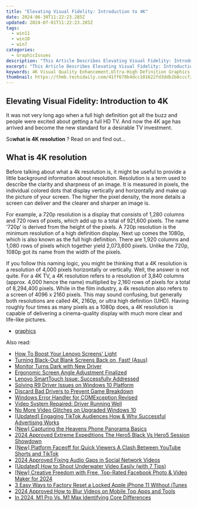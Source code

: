 ```yaml
---
title: "Elevating Visual Fidelity: Introduction to 4K"
date: 2024-06-30T11:22:23.285Z
updated: 2024-07-01T11:22:23.285Z
tags:
  - win11
  - win10
  - win7
categories:
  - GraphicIssues
description: "This Article Describes Elevating Visual Fidelity: Introduction to 4K"
excerpt: "This Article Describes Elevating Visual Fidelity: Introduction to 4K"
keywords: 4K Visual Quality Enhancement,Ultra-High Definition Graphics in Gaming,Introduction to 4K Display Technology,Improving Image Clarity with 4K Resolution,Mastering High-Resolution Video Playback,The Benefits of 4K UHD Screen for Creatives,Transitioning to the Future
thumbnail: https://thmb.techidaily.com/41ff678b4dcc101622fd3ddb2b8cccf21c75e6fdbac012d53d8a0b29b1503958.jpg
---
```


## Elevating Visual Fidelity: Introduction to 4K

 It was not very long ago when a full high definition got all the buzz and people were excited about getting a full HD TV. And now the 4K age has arrived and become the new standard for a desirable TV investment.

 So**what is 4K resolution** ? Read on and find out…

## What is 4K resolution

 Before talking about what a 4k resolution is, it might be useful to provide a little background information about resolution. Resolution is a term used to describe the clarity and sharpness of an image. It is measured in pixels, the individual colored dots that display vertically and horizontally and make up the picture of your screen. The higher the pixel density, the more details a screen can deliver and the clearer and sharper an image is.

 For example, a 720p resolution is a display that consists of 1,280 columns and 720 rows of pixels, which add up to a total of 921,600 pixels. The name ‘720p’ is derived from the height of the pixels. A 720p resolution is the minimum resolution of a high definition display. Next up comes the 1080p, which is also known as the full high definition. There are 1,920 columns and 1,080 rows of pixels which together yield 2,073,600 pixels. Unlike the 720p, 1080p got its name from the width of the pixels.

 If you follow this naming logic, you might be thinking that a 4K resolution is a resolution of 4,000 pixels horizontally or vertically. Well, the answer is not quite. For a 4K TV, a 4K resolution refers to a resolution of 3,840 columns (approx. 4,000 hence the name) multiplied by 2,160 rows of pixels for a total of 8,294,400 pixels. While in the film industry, a 4k resolution also refers to a screen of 4096 x 2160 pixels. This may sound confusing, but generally both resolutions are called 4K, 2160p, or ultra high definition (UHD). Having roughly four times as many pixels as a 1080p does, a 4K resolution is capable of delivering a cinema-quality display with much more clear and life-like pictures.

* [graphics](https://tools.techidaily.com/drivereasy/download/)

<ins class="adsbygoogle"
     style="display:block"
     data-ad-format="autorelaxed"
     data-ad-client="ca-pub-7571918770474297"
     data-ad-slot="1223367746"></ins>



<ins class="adsbygoogle"
     style="display:block"
     data-ad-client="ca-pub-7571918770474297"
     data-ad-slot="8358498916"
     data-ad-format="auto"
     data-full-width-responsive="true"></ins>

<span class="atpl-alsoreadstyle">Also read:</span>
<div><ul>
<li><a href="https://graphic-issues.techidaily.com/how-to-boost-your-lenovo-screens-light/"><u>How To Boost Your Lenovo Screens' Light</u></a></li>
<li><a href="https://graphic-issues.techidaily.com/turning-black-out-blank-screens-back-on-fast-asus/"><u>Turning Black-Out Blank Screens Back on, Fast! (Asus)</u></a></li>
<li><a href="https://graphic-issues.techidaily.com/monitor-turns-dark-with-new-driver/"><u>Monitor Turns Dark with New Driver</u></a></li>
<li><a href="https://graphic-issues.techidaily.com/ergonomic-screen-angle-adjustment-finalized/"><u>Ergonomic Screen Angle Adjustment Finalized</u></a></li>
<li><a href="https://graphic-issues.techidaily.com/lenovo-smarttouch-issue-successfully-addressed/"><u>Lenovo SmartTouch Issue: Successfully Addressed</u></a></li>
<li><a href="https://graphic-issues.techidaily.com/solving-r9-driver-issues-on-windows-10-platform/"><u>Solving R9 Driver Issues on Windows 10 Platform</u></a></li>
<li><a href="https://graphic-issues.techidaily.com/discard-bad-drivers-to-prevent-game-breakdown/"><u>Discard Bad Drivers to Prevent Game Breakdown</u></a></li>
<li><a href="https://graphic-issues.techidaily.com/windows-error-handler-for-comexception-revised/"><u>Windows Error Handler for COMException Revised</u></a></li>
<li><a href="https://graphic-issues.techidaily.com/video-system-repaired-driver-running-well/"><u>Video System Repaired: Driver Running Well</u></a></li>
<li><a href="https://graphic-issues.techidaily.com/no-more-video-glitches-on-upgraded-windows-10/"><u>No More Video Glitches on Upgraded Windows 10</u></a></li>
<li><a href="https://tiktok-video-recordings.techidaily.com/updated-engaging-tiktok-audiences-how-and-why-successful-advertising-works/"><u>[Updated] Engaging TikTok Audiences  How & Why Successful Advertising Works</u></a></li>
<li><a href="https://extra-hints.techidaily.com/new-capturing-the-heavens-phone-panorama-basics/"><u>[New] Capturing the Heavens  Phone Panorama Basics</u></a></li>
<li><a href="https://some-techniques.techidaily.com/2024-approved-extreme-expeditions-the-hero5-black-vs-hero5-session-showdown/"><u>2024 Approved  Extreme Expeditions  The Hero5 Black Vs Hero5 Session Showdown</u></a></li>
<li><a href="https://youtube-zero.techidaily.com/latform-faceoff-for-quick-viewers-a-clash-between-youtube-shorts-and-tiktok/"><u>[New] Platform Faceoff for Quick Viewers  A Clash Between YouTube Shorts and TikTok</u></a></li>
<li><a href="https://facebook-videos.techidaily.com/2024-approved-fixing-audio-gaps-in-social-network-videos/"><u>2024 Approved  Fixing Audio Gaps in Social Network Videos</u></a></li>
<li><a href="https://some-guidance.techidaily.com/updated-how-to-shoot-underwater-video-easily-with-7-tips/"><u>[Updated] How to Shoot Underwater Video Easily (with 7 Tips)</u></a></li>
<li><a href="https://facebook-video-content.techidaily.com/new-creative-freedom-with-free-top-rated-facebook-photo-and-video-maker-for-2024/"><u>[New] Creative Freedom with Free, Top-Rated Facebook Photo & Video Maker for 2024</u></a></li>
<li><a href="https://ios-unlock.techidaily.com/3-easy-ways-to-factory-reset-a-locked-apple-iphone-11-without-itunes-by-drfone-ios/"><u>3 Easy Ways to Factory Reset a Locked Apple iPhone 11 Without iTunes</u></a></li>
<li><a href="https://smart-video-creator.techidaily.com/2024-approved-how-to-blur-videos-on-mobile-top-apps-and-tools/"><u>2024 Approved How to Blur Videos on Mobile Top Apps and Tools</u></a></li>
<li><a href="https://extra-guidance.techidaily.com/in-2024-m1-pro-vs-m1-max-identifying-core-differences/"><u>In 2024, M1 Pro Vs. M1 Max  Identifying Core Differences</u></a></li>
</ul></div>
